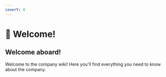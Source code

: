 ```yaml
---
coverY: 0
---
```


# 🔬 Welcome!

## Welcome aboard!

Welcome to the company wiki! Here you'll find everything you need to know about the company.

